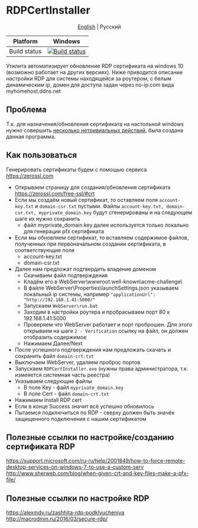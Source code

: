 # RDPCertInstaller
<p align="center">
  <a href="README.md">English</a> |
  <span>Pусский</span>
</p>

Platform | Windows 
---------|---------
Build status | [![Build status](https://ci.appveyor.com/api/projects/status/cikrnxtvx86ipn19?svg=true)](https://ci.appveyor.com/project/HumMan/rdpcertinstaller)

Утилита автоматизирует обновление RDP сертификата на windows 10 (возможно работает на других версиях).
Ниже приводится описание настройки RDP для системы находящейся за роутером, с белым динамическим ip, домен для доступа задан через no-ip.com вида myhomehost.ddns.net

## Проблема
Т.к. для назначения/обновления сертификата на настольной windows нужно совершить [несколько нетривиальных действий](https://support.microsoft.com/ru-ru/help/2001849/how-to-force-remote-desktop-services-on-windows-7-to-use-a-custom-serv), была создана данная программа.

## Как пользоваться

Генерировать сертификаты будем с помощью сервиса https://zerossl.com
* Открываем страницу для создания/обновления сертификата https://zerossl.com/free-ssl/#crt
* Если мы создаём новый сертификат, то оставляем поля `account-key.txt` и `domain-csr.txt` пустыми. Файлы `account-key.txt, domain-csr.txt, myprivate_domain.key` будут сгенерированы и на следующем шаге их нужно сохранить
  * файл myprivate_domain.key далее используется только локально для генерации pfx сертификата
* Если мы обновляем сертификат, то вставляем содержимое файлов, полученных при первоначальном создании сертификата, в соответствующие поля 
  * account-key.txt
  * domain-csr.txt
* Далее нам предложат подтвердить владение доменом
  * Скачиваем файл подтверждения
  * Кладём его в WebServer\wwwroot\.well-known\acme-challenge\
  * В файле WebServer\Properties\launchSettings.json указываем локальный ip системы, например  `"applicationUrl": "http://192.168.1.41:5000/"`
  * Запускаем `WebServer\run.bat`
  * Заходим в настройки роутера и пробрасываем порт 80 к 192.168.1.41:5000
  * Проверяем что WebServer работает и порт проброшен. Для этого открываем на шаге `2 - Verification` ссылку на файл, он должен отобразить содержимое  
  * Нажимаем Далее/Next
* После успешного подтверждения нам предложать скачать и сохранить файл `domain-crt.txt`
* Выключаем WebServer, удаляем проброс портов
* Запускаем `RDPCertInstaller.exe` (нужны права администратора, т.к. измеяется системная часть реестра) 
* Указываем следующие файлы
  * В поле Key - файл `myprivate_domain.key`
  * В поле Cert - файл `domain-crt.txt`
* Нажимаем Install RDP cert
* Если в конце Success значит всё успешно обновилось
* Пытаемся подключиться по RDP - сверху должен быть значёк защищенного подключения с нашим сертификатом

## Полезные ссылки по настройке/созданию сертификата RDP
https://support.microsoft.com/ru-ru/help/2001849/how-to-force-remote-desktop-services-on-windows-7-to-use-a-custom-serv
http://www.sherweb.com/blog/when-given-crt-and-key-files-make-a-pfx-file/

## Полезные ссылки по настройке RDP
https://alexmdv.ru/zashhita-rdp-podklyucheniya
http://macrodmin.ru/2016/03/secure-rdp/
